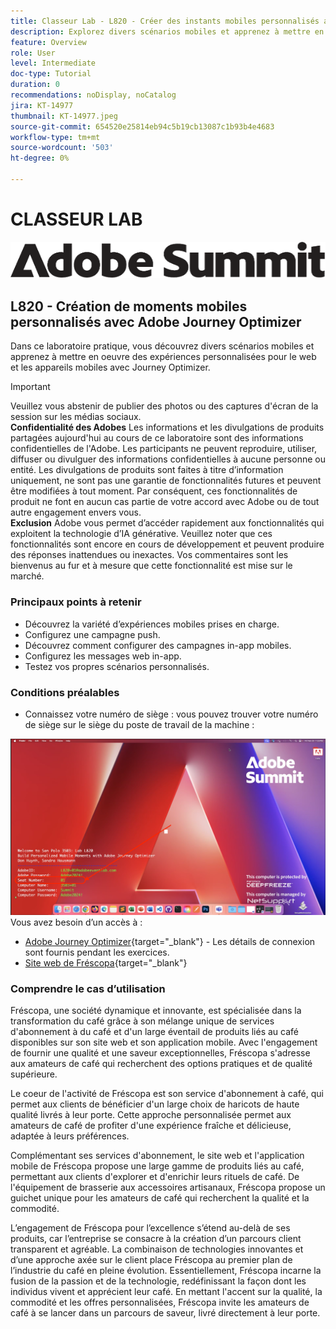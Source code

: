 ```yaml
---
title: Classeur Lab - L820 - Créer des instants mobiles personnalisés avec Adobe Journey Optimizer
description: Explorez divers scénarios mobiles et apprenez à mettre en oeuvre des expériences personnalisées pour le web et les appareils mobiles avec Journey Optimizer.
feature: Overview
role: User
level: Intermediate
doc-type: Tutorial
duration: 0
recommendations: noDisplay, noCatalog
jira: KT-14977
thumbnail: KT-14977.jpeg
source-git-commit: 654520e25814eb94c5b19cb13087c1b93b4e4683
workflow-type: tm+mt
source-wordcount: '503'
ht-degree: 0%

---
```



# CLASSEUR LAB

![Adobe Summit - texte de remplacement](/help/summit/l820-lab-workbook/assets/adobe-summit.png "Adobe Summit")

## L820 - Création de moments mobiles personnalisés avec Adobe Journey Optimizer

Dans ce laboratoire pratique, vous découvrez divers scénarios mobiles et apprenez à mettre en oeuvre des expériences personnalisées pour le web et les appareils mobiles avec Journey Optimizer.


>[!IMPORTANT]
>
>Veuillez vous abstenir de publier des photos ou des captures d&#39;écran de la session sur les médias sociaux.
><br>
>**Confidentialité des Adobes**
>Les informations et les divulgations de produits partagées aujourd&#39;hui au cours de ce laboratoire sont des informations confidentielles de l&#39;Adobe.
>Les participants ne peuvent reproduire, utiliser, diffuser ou divulguer des informations confidentielles à aucune personne ou entité.
>Les divulgations de produits sont faites à titre d’information uniquement, ne sont pas une garantie de fonctionnalités futures et peuvent être modifiées à tout moment. Par conséquent, ces fonctionnalités de produit ne font en aucun cas partie de votre accord avec Adobe ou de tout autre engagement envers vous.
><br>
>**Exclusion**
>Adobe vous permet d’accéder rapidement aux fonctionnalités qui exploitent la technologie d’IA générative. Veuillez noter que ces fonctionnalités sont encore en cours de développement et peuvent produire des réponses inattendues ou inexactes. Vos commentaires sont les bienvenus au fur et à mesure que cette fonctionnalité est mise sur le marché.


### Principaux points à retenir

* Découvrez la variété d’expériences mobiles prises en charge.
* Configurez une campagne push.
* Découvrez comment configurer des campagnes in-app mobiles.
* Configurez les messages web in-app.
* Testez vos propres scénarios personnalisés.

### Conditions préalables

* Connaissez votre numéro de siège : vous pouvez trouver votre numéro de siège sur le siège du poste de travail de la machine :

![Numéro de siège](/help/summit/l820-lab-workbook/assets/locate-seat-number.png)
Vous avez besoin d’un accès à :

* [Adobe Journey Optimizer](https://experience.adobe.com/#/@techmarketingdemos/sname:summit-ajo-lab/journey-optimizer/home){target="_blank"}  - Les détails de connexion sont fournis pendant les exercices.
* [Site web de Fréscopa](https://dsn.adobe.com/p/adobe-summit-2024?token=eyJhbGciOiJIUzI1NiIsInR5cCI6IkpXVCJ9.eyJpZCI6ImFub255bW91cyIsImVtYWlsIjoiYW5vbnltb3VzQGFkb2JlLmNvbSIsImlzc3VlciI6InNoYXJlZC1saW5rIiwiYXJnb24iOnsiYWNjZXNzIjoicmVhZC1wcm9qZWN0IiwicHJvamVjdElkIjoiYWRvYmUtc3VtbWl0LTIwMjQifSwiaWF0IjoxNzEwNTI0MTIwLCJleHAiOjE3MTIzMzg1MjB9.q2uGVst6HjJw8SCWl-3pViNzepkdGnNCvGqZnbbkTsY){target="_blank"}


### Comprendre le cas d’utilisation

Fréscopa, une société dynamique et innovante, est spécialisée dans la transformation du café grâce à son mélange unique de services d&#39;abonnement à du café et d&#39;un large éventail de produits liés au café disponibles sur son site web et son application mobile. Avec l&#39;engagement de fournir une qualité et une saveur exceptionnelles, Fréscopa s&#39;adresse aux amateurs de café qui recherchent des options pratiques et de qualité supérieure.

Le coeur de l&#39;activité de Fréscopa est son service d&#39;abonnement à café, qui permet aux clients de bénéficier d&#39;un large choix de haricots de haute qualité livrés à leur porte. Cette approche personnalisée permet aux amateurs de café de profiter d&#39;une expérience fraîche et délicieuse, adaptée à leurs préférences.

Complémentant ses services d&#39;abonnement, le site web et l&#39;application mobile de Fréscopa propose une large gamme de produits liés au café, permettant aux clients d&#39;explorer et d&#39;enrichir leurs rituels de café. De l&#39;équipement de brasserie aux accessoires artisanaux, Fréscopa propose un guichet unique pour les amateurs de café qui recherchent la qualité et la commodité.

L’engagement de Fréscopa pour l’excellence s’étend au-delà de ses produits, car l’entreprise se consacre à la création d’un parcours client transparent et agréable. La combinaison de technologies innovantes et d’une approche axée sur le client place Fréscopa au premier plan de l’industrie du café en pleine évolution. Essentiellement, Fréscopa incarne la fusion de la passion et de la technologie, redéfinissant la façon dont les individus vivent et apprécient leur café. En mettant l&#39;accent sur la qualité, la commodité et les offres personnalisées, Fréscopa invite les amateurs de café à se lancer dans un parcours de saveur, livré directement à leur porte.

